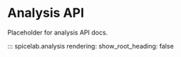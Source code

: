 # Analysis API

Placeholder for analysis API docs.

::: spicelab.analysis
    rendering:
        show_root_heading: false
